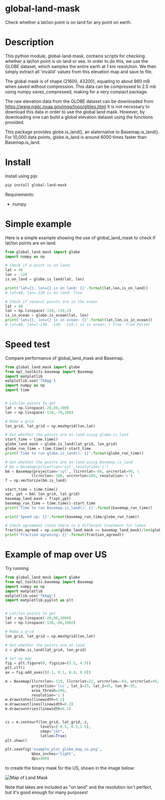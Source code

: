 # global-land-mask
Check whether a lat/lon point is on land for any point on earth.

# Description
This python module, global-land-mask, contains scripts for checking whether a lat/lon point is on land or sea. In order to do this, we use the GLOBE dataset, which samples the entire earth at 1 km resolution. We then simply extract all 'invalid' values from this elevation map and save to file.

The global mask is of shape (21600, 43200), equating to about 980 mB when saved without compression. This data can be compressed to 2.5 mb using numpy savez_compressed, making for a very compact package.

The raw elevation data from the GLOBE dataset can be downloaded from 
https://www.ngdc.noaa.gov/mgg/topo/gltiles.html
It is not necessary to download this data in order to use the global land mask. However, by downloading one can build a global elevation dataset using the functions provided.

This package provides globe.is_land(), an alaternative to Basemap.is_land(). For 10,000 data points, globe.is_land is around 6000 times faster than Basemap.is_land.

# Install

Install using pip:
```bash
pip install global-land-mask
```

Requirements:
- numpy  

# Simple example

Here is a simple example showing the use of global_land_mask to check if lat/lon points are on land.
```python
from global_land_mask import globe
import numpy as np

# Check if a point is on land:
lat = 40
lon = -120
is_on_land = globe.is_land(lat, lon)

print('lat={}, lon={} is on land: {}'.format(lat,lon,is_on_land))
# lat=40, lon=-120 is on land: True

# Check if several points are in the ocean
lat = 40
lon = np.linspace(-150,-110,3)
is_in_ocean = globe.is_ocean(lat, lon)
print('lat={}, lon={} is in ocean: {}'.format(lat,lon,is_in_ocean))
# lat=40, lon=[-150. -130. -110.] is in ocean: [ True  True False]

```

# Speed test

Compare performance of global_land_mask and Basemap.
```python
from global_land_mask import globe
from mpl_toolkits.basemap import Basemap
import matplotlib
matplotlib.use('TkAgg')
import numpy as np
import time


# Lat/lon points to get
lat = np.linspace(-20,50,100)
lon = np.linspace(-130,-70,100)

# Make a grid
lon_grid, lat_grid = np.meshgrid(lon,lat)

# Get whether the points are on land using globe.is_land
start_time = time.time()
globe_land_mask = globe.is_land(lat_grid, lon_grid)
globe_run_time = time.time()-start_time
print('Time to run globe.is_land(): {}'.format(globe_run_time))

# Get whether the points are on land using Basemap.is_land
# bm = Basemap(projection='cyl',resolution='i')
bm = Basemap(projection='cyl', llcrnrlat=-60, urcrnrlat=90, \
            llcrnrlon=-180, urcrnrlon=180, resolution='c')
f = np.vectorize(bm.is_land)

start_time = time.time()
xpt, ypt = bm( lon_grid, lat_grid)
basemap_land_mask = f(xpt,ypt)
basemap_run_time = time.time()-start_time
print('Time to run Basemap.is_land(): {}'.format(basemap_run_time))

print('Speed up: {}'.format(basemap_run_time/globe_run_time))

# Check agreement (note there is a different treatment for lakes
fraction_agreed = np.sum(globe_land_mask == basemap_land_mask)/len(globe_land_mask.flatten())
print('Fraction agreeing: {}'.format(fraction_agreed))
```

# Example of map over US

Try running

```python
from global_land_mask import globe
from mpl_toolkits.basemap import Basemap
import numpy as np
import matplotlib
matplotlib.use('TkAgg')
import matplotlib.pyplot as plt


# Lat/lon points to get
lat = np.linspace(-20,90,1000)
lon = np.linspace(-130,-60,1002)

# Make a grid
lon_grid, lat_grid = np.meshgrid(lon,lat)

# Get whether the points are on land.
z = globe.is_land(lat_grid, lon_grid)

# Set up map
fig = plt.figure(0, figsize=(5.5, 4.5))
plt.clf()
ax = fig.add_axes([0.1, 0.1, 0.8, 0.8])

m = Basemap(llcrnrlon=-119, llcrnrlat=22, urcrnrlon=-64, urcrnrlat=49,
            projection='lcc', lat_1=33, lat_2=45, lon_0=-95,
            area_thresh=200,
            resolution='i')
m.drawstates(linewidth=0.2)
m.drawcoastlines(linewidth=0.2)
m.drawcountries(linewidth=0.2)


cs = m.contourf(lon_grid, lat_grid, z,
                levels=[-0.5, 0.5,1.5],
                cmap="jet",
                latlon=True)
plt.show()

plt.savefig('example_plot_globe_map_us.png',
            bbox_inches='tight',
            dpi=400)

```

to create the binary mask for the US, shown in the image below:

![Map of Land Mask](https://github.com/toddkarin/global-land-mask/blob/master/global_land_mask/example_plot_globe_map_us.png "Map of Land Mask")

Note that lakes are included as "on land" and the resolution isn't perfect, but it's good enough for many purposes!